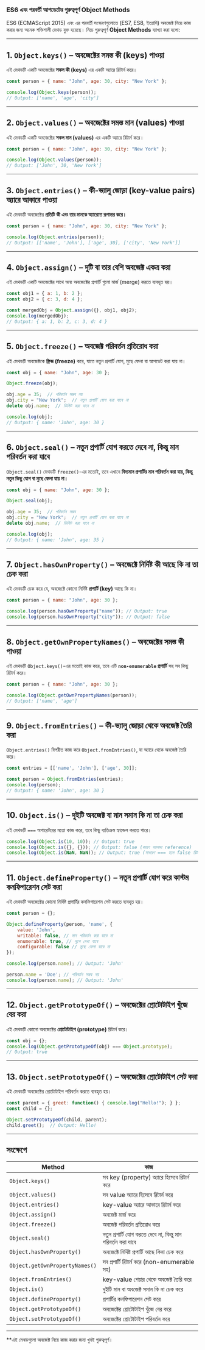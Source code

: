 ### **ES6 এবং পরবর্তী আপডেটের গুরুত্বপূর্ণ Object Methods**  

ES6 (ECMAScript 2015) এবং এর পরবর্তী সংস্করণগুলোতে (ES7, ES8, ইত্যাদি) অবজেক্ট নিয়ে কাজ করার জন্য অনেক শক্তিশালী মেথড যুক্ত হয়েছে। নিচে গুরুত্বপূর্ণ **Object Methods** ব্যাখ্যা করা হলো:

---

## **1. `Object.keys()` – অবজেক্টের সমস্ত কী (keys) পাওয়া**  
এই মেথডটি একটি অবজেক্টের **সকল কী (keys)** এর একটি অ্যারে রিটার্ন করে।

```js
const person = { name: "John", age: 30, city: "New York" };

console.log(Object.keys(person));
// Output: ['name', 'age', 'city']
```

---

## **2. `Object.values()` – অবজেক্টের সমস্ত মান (values) পাওয়া**  
এই মেথডটি একটি অবজেক্টের **সকল মান (values)** এর একটি অ্যারে রিটার্ন করে।

```js
const person = { name: "John", age: 30, city: "New York" };

console.log(Object.values(person));
// Output: ['John', 30, 'New York']
```

---

## **3. `Object.entries()` – কী-ভ্যালু জোড়া (key-value pairs) অ্যারে আকারে পাওয়া**  
এই মেথডটি অবজেক্টের **প্রতিটি কী এবং তার মানকে অ্যারেতে রূপান্তর করে।**

```js
const person = { name: "John", age: 30, city: "New York" };

console.log(Object.entries(person));
// Output: [['name', 'John'], ['age', 30], ['city', 'New York']]
```

---

## **4. `Object.assign()` – দুটি বা তার বেশি অবজেক্ট একত্র করা**  
এই মেথডটি একটি অবজেক্টের সাথে অন্য অবজেক্টের প্রপার্টি গুলো মার্জ (merge) করতে ব্যবহৃত হয়।

```js
const obj1 = { a: 1, b: 2 };
const obj2 = { c: 3, d: 4 };

const mergedObj = Object.assign({}, obj1, obj2);
console.log(mergedObj);
// Output: { a: 1, b: 2, c: 3, d: 4 }
```

---

## **5. `Object.freeze()` – অবজেক্ট পরিবর্তন প্রতিরোধ করা**  
এই মেথডটি অবজেক্টকে **ফ্রিজ (freeze)** করে, যাতে নতুন প্রপার্টি যোগ, মুছে ফেলা বা আপডেট করা যায় না।

```js
const obj = { name: "John", age: 30 };

Object.freeze(obj);

obj.age = 35;  // পরিবর্তন সম্ভব নয়
obj.city = "New York";  // নতুন প্রপার্টি যোগ করা যাবে না
delete obj.name;  // ডিলিট করা যাবে না

console.log(obj);
// Output: { name: 'John', age: 30 }
```

---

## **6. `Object.seal()` – নতুন প্রপার্টি যোগ করতে দেবে না, কিন্তু মান পরিবর্তন করা যাবে**  
`Object.seal()` মেথডটি `freeze()`-এর মতোই, তবে এখানে **বিদ্যমান প্রপার্টির মান পরিবর্তন করা যায়, কিন্তু নতুন কিছু যোগ বা মুছে ফেলা যায় না।**

```js
const obj = { name: "John", age: 30 };

Object.seal(obj);

obj.age = 35;  // পরিবর্তন সম্ভব
obj.city = "New York";  // নতুন প্রপার্টি যোগ করা যাবে না
delete obj.name;  // ডিলিট করা যাবে না

console.log(obj);
// Output: { name: 'John', age: 35 }
```

---

## **7. `Object.hasOwnProperty()` – অবজেক্টে নির্দিষ্ট কী আছে কি না তা চেক করা**  
এই মেথডটি চেক করে যে, অবজেক্টে কোনো নির্দিষ্ট **প্রপার্টি (key)** আছে কি না।

```js
const person = { name: "John", age: 30 };

console.log(person.hasOwnProperty("name")); // Output: true
console.log(person.hasOwnProperty("city")); // Output: false
```

---

## **8. `Object.getOwnPropertyNames()` – অবজেক্টের সমস্ত কী পাওয়া**  
এই মেথডটি `Object.keys()`-এর মতোই কাজ করে, তবে এটি **`non-enumerable` প্রপার্টি** সহ সব কিছু রিটার্ন করে।

```js
const person = { name: "John", age: 30 };

console.log(Object.getOwnPropertyNames(person));
// Output: ['name', 'age']
```

---

## **9. `Object.fromEntries()` – কী-ভ্যালু জোড়া থেকে অবজেক্ট তৈরি করা**  
`Object.entries()` বিপরীত কাজ করে `Object.fromEntries()`, যা অ্যারে থেকে অবজেক্ট তৈরি করে।

```js
const entries = [['name', 'John'], ['age', 30]];

const person = Object.fromEntries(entries);
console.log(person);
// Output: { name: 'John', age: 30 }
```

---

## **10. `Object.is()` – দুইটি অবজেক্ট বা মান সমান কি না তা চেক করা**  
এই মেথডটি `===` অপারেটরের মতো কাজ করে, তবে কিছু ব্যতিক্রম হ্যান্ডেল করতে পারে।

```js
console.log(Object.is(10, 10)); // Output: true
console.log(Object.is({}, {})); // Output: false (কারণ আলাদা reference)
console.log(Object.is(NaN, NaN)); // Output: true (সাধারণ === হলে false রিটার্ন করতো)
```

---

## **11. `Object.defineProperty()` – নতুন প্রপার্টি যোগ করে কাস্টম কনফিগারেশন সেট করা**  
এই মেথডটি অবজেক্টের কোনো নির্দিষ্ট প্রপার্টির কনফিগারেশন সেট করতে ব্যবহৃত হয়।

```js
const person = {};

Object.defineProperty(person, 'name', {
    value: 'John',
    writable: false, // মান পরিবর্তন করা যাবে না
    enumerable: true, // লুপে দেখা যাবে
    configurable: false // মুছে ফেলা যাবে না
});

console.log(person.name); // Output: 'John'

person.name = 'Doe'; // পরিবর্তন সম্ভব নয়
console.log(person.name); // Output: 'John'
```

---

## **12. `Object.getPrototypeOf()` – অবজেক্টের প্রোটোটাইপ খুঁজে বের করা**  
এই মেথডটি কোনো অবজেক্টের **প্রোটোটাইপ (prototype)** রিটার্ন করে।

```js
const obj = {};
console.log(Object.getPrototypeOf(obj) === Object.prototype);
// Output: true
```

---

## **13. `Object.setPrototypeOf()` – অবজেক্টের প্রোটোটাইপ সেট করা**  
এই মেথডটি অবজেক্টের প্রোটোটাইপ পরিবর্তন করতে ব্যবহৃত হয়।

```js
const parent = { greet: function() { console.log("Hello!"); } };
const child = {};

Object.setPrototypeOf(child, parent);
child.greet();  // Output: Hello!
```

---

## **সংক্ষেপে**
| Method | কাজ |
|--------|-------|
| `Object.keys()` | সব key (property) অ্যারে হিসেবে রিটার্ন করে |
| `Object.values()` | সব value অ্যারে হিসেবে রিটার্ন করে |
| `Object.entries()` | key-value অ্যারে আকারে রিটার্ন করে |
| `Object.assign()` | অবজেক্ট মার্জ করে |
| `Object.freeze()` | অবজেক্ট পরিবর্তন প্রতিরোধ করে |
| `Object.seal()` | নতুন প্রপার্টি যোগ করতে দেবে না, কিন্তু মান পরিবর্তন করা যাবে |
| `Object.hasOwnProperty()` | অবজেক্টে নির্দিষ্ট প্রপার্টি আছে কিনা চেক করে |
| `Object.getOwnPropertyNames()` | সব প্রপার্টি রিটার্ন করে (non-enumerable সহ) |
| `Object.fromEntries()` | key-value পেয়ার থেকে অবজেক্ট তৈরি করে |
| `Object.is()` | দুইটি মান বা অবজেক্ট সমান কি না চেক করে |
| `Object.defineProperty()` | প্রপার্টির কনফিগারেশন সেট করে |
| `Object.getPrototypeOf()` | অবজেক্টের প্রোটোটাইপ খুঁজে বের করে |
| `Object.setPrototypeOf()` | অবজেক্টের প্রোটোটাইপ পরিবর্তন করে |

---

**এই মেথডগুলো অবজেক্ট নিয়ে কাজ করার জন্য খুবই গুরুত্বপূর্ণ। 